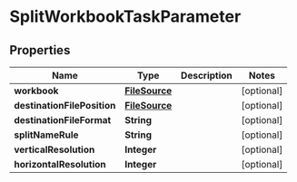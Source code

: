 
# SplitWorkbookTaskParameter

## Properties
Name | Type | Description | Notes
------------ | ------------- | ------------- | -------------
**workbook** | [**FileSource**](FileSource.md) |  |  [optional]
**destinationFilePosition** | [**FileSource**](FileSource.md) |  |  [optional]
**destinationFileFormat** | **String** |  |  [optional]
**splitNameRule** | **String** |  |  [optional]
**verticalResolution** | **Integer** |  |  [optional]
**horizontalResolution** | **Integer** |  |  [optional]



